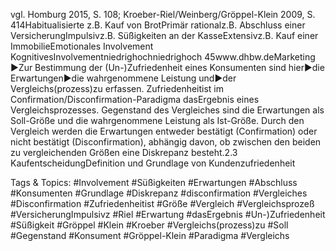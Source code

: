 vgl. Homburg 2015, S. 108; Kroeber-Riel/Weinberg/Gröppel-Klein 2009, S. 414Habitualisierte z.B. Kauf von BrotPrimär rationalz.B. Abschluss einer VersicherungImpulsivz.B. Süßigkeiten an der KasseExtensivz.B. Kauf einer ImmobilieEmotionales Involvement
KognitivesInvolvementniedrighochniedrighoch
45www.dhbw.deMarketing
►Zur Bestimmung der (Un-)Zufriedenheit eines Konsumenten sind hier►die Erwartungen►die wahrgenommene Leistung und►der Vergleichs(prozess)zu erfassen.
Zufriedenheitist im Confirmation/Disconfirmation-Paradigma dasErgebnis eines Vergleichsprozesses. Gegenstand des Vergleiches sind die Erwartungen als Soll-Größe und die wahrgenommene Leistung als Ist-Größe. Durch den Vergleich werden die Erwartungen entweder bestätigt (Confirmation) oder nicht bestätigt (Disconfirmation), abhängig davon, ob zwischen den beiden zu vergleichenden Größen eine Diskrepanz besteht.2.3 KaufentscheidungDefinition und Grundlage von Kundenzufriedenheit

   Tags & Topics:
   #Involvement
   #Süßigkeiten
   #Erwartungen
   #Abschluss
   #Konsumenten
   #Grundlage
   #Diskrepanz
   #disconfirmation
   #Vergleiches
   #Disconfirmation
   #Zufriedenheitist
   #Größe
   #Vergleich
   #Vergleichsprozeß
   #VersicherungImpulsivz
   #Riel
   #Erwartung
   #dasErgebnis
   #Un-)Zufriedenheit
   #Süßigkeit
   #Gröppel
   #Klein
   #Kroeber
   #Vergleichs(prozess)zu
   #Soll
   #Gegenstand
   #Konsument
   #Gröppel-Klein
   #Paradigma
   #Vergleichs